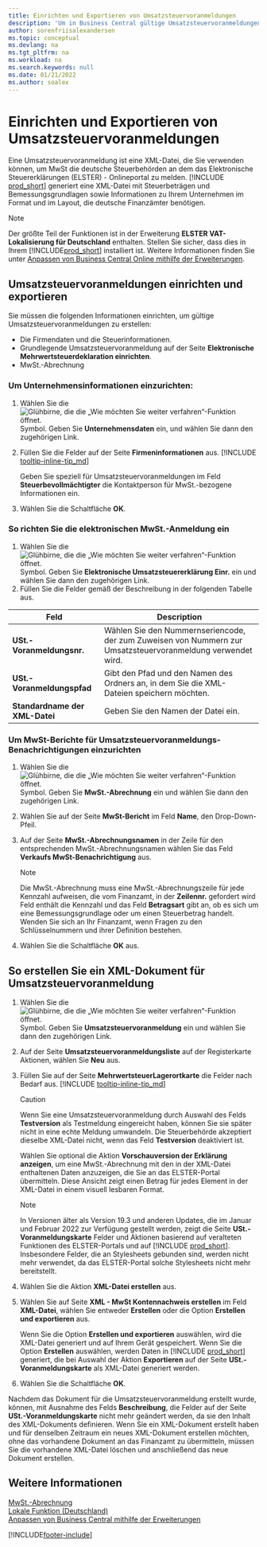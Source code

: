```yaml
---
title: Einrichten und Exportieren von Umsatzsteuervoranmeldungen
description: 'Um in Business Central gültige Umsatzsteuervoranmeldungen zu erstellen, müssen Sie die Erklärung und andere Einrichtungsseiten einrichten.'
author: sorenfriisalexandersen
ms.topic: conceptual
ms.devlang: na
ms.tgt_pltfrm: na
ms.workload: na
ms.search.keywords: null
ms.date: 01/21/2022
ms.author: soalex
---
```


# <a name="set-up-and-export-sales-vat-advance-notifications"></a><a name="set-up-and-export-sales-vat-advance-notifications"></a><a name="set-up-and-export-sales-vat-advance-notifications"></a>Einrichten und Exportieren von Umsatzsteuervoranmeldungen

Eine Umsatzsteuervoranmeldung ist eine XML-Datei, die Sie verwenden können, um MwSt die deutsche Steuerbehörden an dem das Elektronische Steuererklärungen (ELSTER) - Onlineportal zu melden. [!INCLUDE [prod_short](../../includes/prod_short.md)] generiert eine XML-Datei mit Steuerbeträgen und Bemessungsgrundlagen sowie Informationen zu Ihrem Unternehmen im Format und im Layout, die deutsche Finanzämter benötigen.

> [!NOTE]
> Der größte Teil der Funktionen ist in der Erweiterung **ELSTER VAT-Lokalisierung für Deutschland** enthalten. Stellen Sie sicher, dass dies in Ihrem [!INCLUDE[prod_short](../../includes/prod_short.md)] installiert ist. Weitere Informationen finden Sie unter [Anpassen von Business Central Online mithilfe der Erweiterungen](../../ui-extensions.md).

## <a name="set-up-and-export-sales-vat-advance-notifications-1"></a><a name="set-up-and-export-sales-vat-advance-notifications-1"></a><a name="set-up-and-export-sales-vat-advance-notifications-1"></a>Umsatzsteuervoranmeldungen einrichten und exportieren

Sie müssen die folgenden Informationen einrichten, um gültige Umsatzsteuervoranmeldungen zu erstellen:  

- Die Firmendaten und die Steuerinformationen.  
- Grundlegende Umsatzsteuervoranmeldung auf der Seite **Elektronische Mehrwertsteuerdeklaration einrichten**.
- MwSt.-Abrechnung  

### <a name="to-set-up-company-information"></a><a name="to-set-up-company-information"></a><a name="to-set-up-company-information"></a>Um Unternehmensinformationen einzurichten:

1. Wählen Sie die ![Glühbirne, die die „Wie möchten Sie weiter verfahren“-Funktion öffnet.](../../media/ui-search/search_small.png "Sagen Sie mir, was Sie tun wollen") Symbol. Geben Sie **Unternehmensdaten** ein, und wählen Sie dann den zugehörigen Link.  
2. Füllen Sie die Felder auf der Seite **Firmeninformationen** aus. [!INCLUDE [tooltip-inline-tip_md](../../includes/tooltip-inline-tip_md.md)]

    Geben Sie speziell für Umsatzsteuervoranmeldungen im Feld **Steuerbevollmächtigter** die Kontaktperson für MwSt.-bezogene Informationen ein.  
3. Wählen Sie die Schaltfläche **OK**.  

### <a name="to-set-up-the-electronic-vat-declaration"></a><a name="to-set-up-the-electronic-vat-declaration"></a><a name="to-set-up-the-electronic-vat-declaration"></a>So richten Sie die elektronischen MwSt.-Anmeldung ein

1. Wählen Sie die ![Glühbirne, die die „Wie möchten Sie weiter verfahren“-Funktion öffnet.](../../media/ui-search/search_small.png "Sagen Sie mir, was Sie tun wollen") Symbol. Geben Sie **Elektronische Umsatzsteuererklärung Einr.** ein und wählen Sie dann den zugehörigen Link.
2. Füllen Sie die Felder gemäß der Beschreibung in der folgenden Tabelle aus.

|Feld|Description|
|-----|-----|
|**USt.-Voranmeldungsnr.**|Wählen Sie den Nummernseriencode, der zum Zuweisen von Nummern zur Umsatzsteuervoranmeldung verwendet wird.|
|**USt.-Voranmeldungspfad**|Gibt den Pfad und den Namen des Ordners an, in dem Sie die XML-Dateien speichern möchten.|
|**Standardname der XML-Datei**|Geben Sie den Namen der Datei ein.|

### <a name="to-set-up-a-vat-statement-for-sales-vat-advance-notifications"></a><a name="to-set-up-a-vat-statement-for-sales-vat-advance-notifications"></a><a name="to-set-up-a-vat-statement-for-sales-vat-advance-notifications"></a>Um MwSt-Berichte für Umsatzsteuervoranmeldungs-Benachrichtigungen einzurichten

1. Wählen Sie die ![Glühbirne, die die „Wie möchten Sie weiter verfahren“-Funktion öffnet.](../../media/ui-search/search_small.png "Sagen Sie mir, was Sie tun wollen") Symbol. Geben Sie **MwSt.-Abrechnung** ein und wählen Sie dann den zugehörigen Link.  
2. Wählen Sie auf der Seite **MwSt-Bericht** im Feld **Name**, den Drop-Down-Pfeil.  
3. Auf der Seite **MwSt.-Abrechnungsnamen** in der Zeile für den entsprechenden MwSt.-Abrechnungsnamen wählen Sie das Feld **Verkaufs MwSt-Benachrichtigung** aus.

    > [!NOTE]
    > Die MwSt.-Abrechnung muss eine MwSt.-Abrechnungszeile für jede Kennzahl aufweisen, die vom Finanzamt, in der **Zeilennr.** gefordert wird Feld enthält die Kennzahl und das Feld **Betragsart** gibt an, ob es sich um eine Bemessungsgrundlage oder um einen Steuerbetrag handelt. Wenden Sie sich an Ihr Finanzamt, wenn Fragen zu den Schlüsselnummern und ihrer Definition bestehen.

4. Wählen Sie die Schaltfläche **OK** aus.  

## <a name="to-create-an-xml-document-for-sales-vat-advance-notification"></a><a name="to-create-an-xml-document-for-sales-vat-advance-notification"></a><a name="to-create-an-xml-document-for-sales-vat-advance-notification"></a>So erstellen Sie ein XML-Dokument für Umsatzsteuervoranmeldung

1. Wählen Sie die ![Glühbirne, die die „Wie möchten Sie weiter verfahren“-Funktion öffnet.](../../media/ui-search/search_small.png "Was möchten Sie tun?") Symbol. Geben Sie **Umsatzsteuervoranmeldung** ein und wählen Sie dann den zugehörigen Link.  
2. Auf der Seite **Umsatzsteuervoranmeldungsliste** auf der Registerkarte Aktionen, wählen Sie **Neu** aus.  
3. Füllen Sie auf der Seite **MehrwertsteuerLagerortkarte** die Felder nach Bedarf aus. [!INCLUDE [tooltip-inline-tip_md](../../includes/tooltip-inline-tip_md.md)]

    > [!CAUTION]
    > Wenn Sie eine Umsatzsteuervoranmeldung durch Auswahl des Felds **Testversion** als Testmeldung eingereicht haben, können Sie sie später nicht in eine echte Meldung umwandeln. Die Steuerbehörde akzeptiert dieselbe XML-Datei nicht, wenn das Feld **Testversion** deaktiviert ist.

    Wählen Sie optional die Aktion **Vorschauversion der Erklärung anzeigen**, um eine MwSt.-Abrechnung mit den in der XML-Datei enthaltenen Daten anzuzeigen, die Sie an das ELSTER-Portal übermitteln. Diese Ansicht zeigt einen Betrag für jedes Element in der XML-Datei in einem visuell lesbaren Format.  

    > [!NOTE]
    > In Versionen älter als Version 19.3 und anderen Updates, die im Januar und Februar 2022 zur Verfügung gestellt werden, zeigt die Seite **USt.-Voranmeldungskarte** Felder und Aktionen basierend auf veralteten Funktionen des ELSTER-Portals und auf [!INCLUDE [prod_short](../../includes/prod_short.md)]. Insbesondere Felder, die an Stylesheets gebunden sind, werden nicht mehr verwendet, da das ELSTER-Portal solche Stylesheets nicht mehr bereitstellt.
4. Wählen Sie die Aktion **XML-Datei erstellen** aus.

5. Wählen Sie auf Seite **XML - MwSt Kontennachweis erstellen** im Feld **XML-Datei**, wählen Sie entweder **Erstellen** oder die Option **Erstellen und exportieren** aus.  

    Wenn Sie die Option **Erstellen und exportieren** auswählen, wird die XML-Datei generiert und auf Ihrem Gerät gespeichert. Wenn Sie die Option **Erstellen** auswählen, werden Daten in [!INCLUDE [prod_short](../../includes/prod_short.md)] generiert, die bei Auswahl der Aktion **Exportieren** auf der Seite **USt.-Voranmeldungskarte** als XML-Datei generiert werden.  
6. Wählen Sie die Schaltfläche **OK**.  

Nachdem das Dokument für die Umsatzsteuervoranmeldung erstellt wurde, können, mit Ausnahme des Felds **Beschreibung**, die Felder auf der Seite **USt.-Voranmeldungskarte** nicht mehr geändert werden, da sie den Inhalt des XML-Dokuments definieren. Wenn Sie ein XML-Dokument erstellt haben und für denselben Zeitraum ein neues XML-Dokument erstellen möchten, ohne das vorhandene Dokument an das Finanzamt zu übermitteln, müssen Sie die vorhandene XML-Datei löschen und anschließend das neue Dokument erstellen.

## <a name="see-also"></a><a name="see-also"></a><a name="see-also"></a>Weitere Informationen

[MwSt.-Abrechnung](vat-reporting.md)  
[Lokale Funktion (Deutschland)](germany-local-functionality.md)  
[Anpassen von Business Central mithilfe der Erweiterungen](../../ui-extensions.md)  


[!INCLUDE[footer-include](../../includes/footer-banner.md)]
